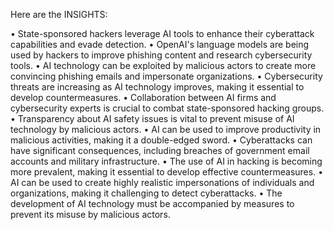 Here are the INSIGHTS:

• State-sponsored hackers leverage AI tools to enhance their cyberattack capabilities and evade detection.
• OpenAI's language models are being used by hackers to improve phishing content and research cybersecurity tools.
• AI technology can be exploited by malicious actors to create more convincing phishing emails and impersonate organizations.
• Cybersecurity threats are increasing as AI technology improves, making it essential to develop countermeasures.
• Collaboration between AI firms and cybersecurity experts is crucial to combat state-sponsored hacking groups.
• Transparency about AI safety issues is vital to prevent misuse of AI technology by malicious actors.
• AI can be used to improve productivity in malicious activities, making it a double-edged sword.
• Cyberattacks can have significant consequences, including breaches of government email accounts and military infrastructure.
• The use of AI in hacking is becoming more prevalent, making it essential to develop effective countermeasures.
• AI can be used to create highly realistic impersonations of individuals and organizations, making it challenging to detect cyberattacks.
• The development of AI technology must be accompanied by measures to prevent its misuse by malicious actors.
